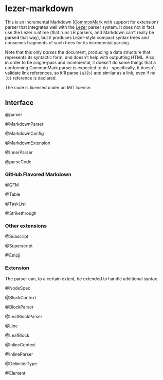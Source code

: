 <!-- /README.md is generated from /src/README.md -->

# lezer-markdown

This is an incremental Markdown ([CommonMark](https://commonmark.org/)
with support for extension) parser that integrates well with the
[Lezer](https://lezer.codemirror.net/) parser system. It does not in
fact use the Lezer runtime (that runs LR parsers, and Markdown can't
really be parsed that way), but it produces Lezer-style compact syntax
trees and consumes fragments of such trees for its incremental
parsing.

Note that this only _parses_ the document, producing a data structure
that represents its syntactic form, and doesn't help with outputting
HTML. Also, in order to be single-pass and incremental, it doesn't do
some things that a conforming CommonMark parser is expected to
do—specifically, it doesn't validate link references, so it'll parse
`[a][b]` and similar as a link, even if no `[b]` reference is
declared.

The code is licensed under an MIT license.

## Interface

@parser

@MarkdownParser

@MarkdownConfig

@MarkdownExtension

@InnerParser

@parseCode

### GitHub Flavored Markdown

@GFM

@Table

@TaskList

@Strikethrough

### Other extensions

@Subscript

@Superscript

@Emoji

### Extension

The parser can, to a certain extent, be extended to handle additional
syntax.

@NodeSpec

@BlockContext

@BlockParser

@LeafBlockParser

@Line

@LeafBlock

@InlineContext

@InlineParser

@DelimiterType

@Element
